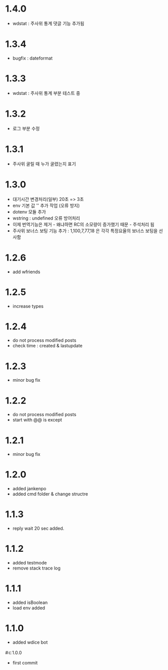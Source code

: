 # 1.4.0

* wdstat : 주사위 통계 댓글 기능 추가됨

# 1.3.4

* bugfix : dateformat

# 1.3.3

* wdstat : 주사위 통계 부분 테스트 중
 
# 1.3.2

* 로그 부분 수정
 
# 1.3.1

* 주사위 굴릴 때 누가 굴렸는지 표기

# 1.3.0

* 대기시간 변경처리(일부) 20초 => 3초
* env 기본 값 '' 추가 작업 (오류 방지)
* dotenv 모듈 추가
* wstring : undefined 오류 방어처리
* 이제 번역기능은 제거 - 왜냐하면 RC의 소모량이 증가했기 때문 - 주석처리 됨
* 주사위 보너스 보팅 기능 추가 : 1,100,7,77,18 은 각각 특정요율의 보너스 보팅을 선사함

# 1.2.6

* add wfriends

# 1.2.5

* increase types

# 1.2.4

* do not process modified posts
* check time : created & lastupdate

# 1.2.3

* minor bug fix

# 1.2.2

* do not process modified posts
* start with @@ is except

# 1.2.1

* minor bug fix

# 1.2.0

* added jankenpo
* added cmd folder & change structre

# 1.1.3

* reply wait 20 sec added.

# 1.1.2

* added testmode
* remove stack trace log

# 1.1.1

* added isBoolean
* load env added

# 1.1.0

* added wdice bot

#ㄷ1.0.0

* first commit